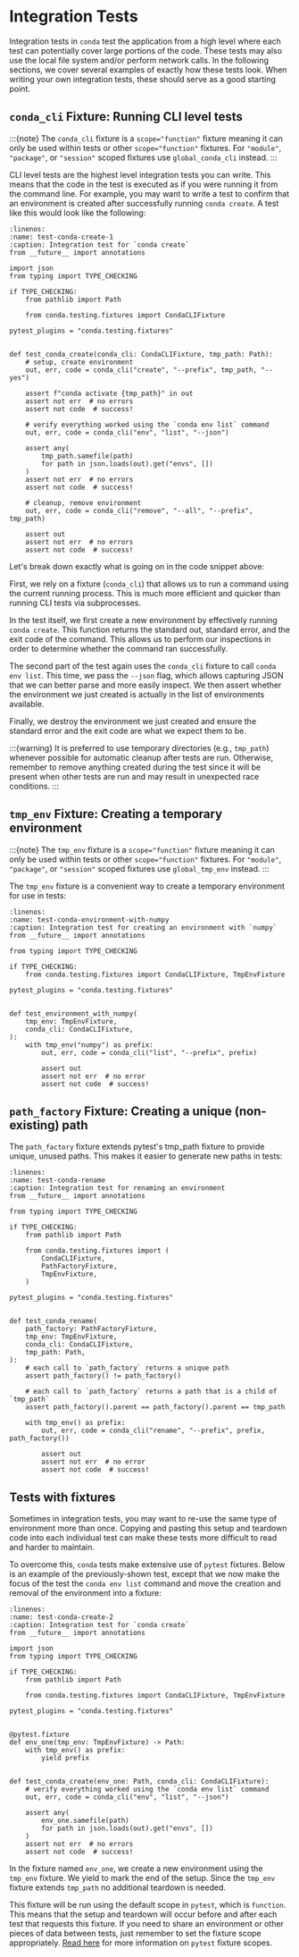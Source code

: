 # Integration Tests

Integration tests in `conda` test the application from a high level where each test can
potentially cover large portions of the code. These tests may also use the local
file system and/or perform network calls. In the following sections, we cover
several examples of exactly how these tests look. When writing your own integration tests,
these should serve as a good starting point.

## `conda_cli` Fixture: Running CLI level tests

:::{note}
The `conda_cli` fixture is a `scope="function"` fixture meaning it can only be used
within tests or other `scope="function"` fixtures. For `"module"`, `"package"`, or
`"session"` scoped fixtures use `global_conda_cli` instead.
:::

CLI level tests are the highest level integration tests you can write. This means that the
code in the test is executed as if you were running it from the command line. For example,
you may want to write a test to confirm that an environment is created after successfully
running `conda create`. A test like this would look like the following:

```{code-block} python
:linenos:
:name: test-conda-create-1
:caption: Integration test for `conda create`
from __future__ import annotations

import json
from typing import TYPE_CHECKING

if TYPE_CHECKING:
    from pathlib import Path

    from conda.testing.fixtures import CondaCLIFixture

pytest_plugins = "conda.testing.fixtures"


def test_conda_create(conda_cli: CondaCLIFixture, tmp_path: Path):
    # setup, create environment
    out, err, code = conda_cli("create", "--prefix", tmp_path, "--yes")

    assert f"conda activate {tmp_path}" in out
    assert not err  # no errors
    assert not code  # success!

    # verify everything worked using the `conda env list` command
    out, err, code = conda_cli("env", "list", "--json")

    assert any(
        tmp_path.samefile(path)
        for path in json.loads(out).get("envs", [])
    )
    assert not err  # no errors
    assert not code  # success!

    # cleanup, remove environment
    out, err, code = conda_cli("remove", "--all", "--prefix", tmp_path)

    assert out
    assert not err  # no errors
    assert not code  # success!
```

Let's break down exactly what is going on in the code snippet above:

First, we rely on a fixture (`conda_cli`) that allows us to run a command using the
current running process. This is much more efficient and quicker than running CLI tests
via subprocesses.

In the test itself, we first create a new environment by effectively running
`conda create`. This function returns the standard out, standard error, and the exit
code of the command. This allows us to perform our inspections in order to determine
whether the command ran successfully.

The second part of the test again uses the `conda_cli` fixture to call `conda env list`.
This time, we pass the `--json` flag, which allows capturing JSON that we can better
parse and more easily inspect. We then assert whether the environment we just created is
actually in the list of environments available.

Finally, we destroy the environment we just created and ensure the standard error and
the exit code are what we expect them to be.

:::{warning}
It is preferred to use temporary directories (e.g., `tmp_path`) whenever possible for
automatic cleanup after tests are run. Otherwise, remember to remove anything created
during the test since it will be present when other tests are run and may result in
unexpected race conditions.
:::

## `tmp_env` Fixture: Creating a temporary environment

:::{note}
The `tmp_env` fixture is a `scope="function"` fixture meaning it can only be used
within tests or other `scope="function"` fixtures. For `"module"`, `"package"`, or
`"session"` scoped fixtures use `global_tmp_env` instead.
:::

The `tmp_env` fixture is a convenient way to create a temporary environment for use in
tests:

```{code-block} python
:linenos:
:name: test-conda-environment-with-numpy
:caption: Integration test for creating an environment with `numpy`
from __future__ import annotations

from typing import TYPE_CHECKING

if TYPE_CHECKING:
    from conda.testing.fixtures import CondaCLIFixture, TmpEnvFixture

pytest_plugins = "conda.testing.fixtures"


def test_environment_with_numpy(
    tmp_env: TmpEnvFixture,
    conda_cli: CondaCLIFixture,
):
    with tmp_env("numpy") as prefix:
        out, err, code = conda_cli("list", "--prefix", prefix)

        assert out
        assert not err  # no error
        assert not code  # success!
```

## `path_factory` Fixture: Creating a unique (non-existing) path

The `path_factory` fixture extends pytest's tmp_path fixture to provide unique, unused
paths. This makes it easier to generate new paths in tests:

```{code-block} python
:linenos:
:name: test-conda-rename
:caption: Integration test for renaming an environment
from __future__ import annotations

from typing import TYPE_CHECKING

if TYPE_CHECKING:
    from pathlib import Path

    from conda.testing.fixtures import (
        CondaCLIFixture,
        PathFactoryFixture,
        TmpEnvFixture,
    )

pytest_plugins = "conda.testing.fixtures"


def test_conda_rename(
    path_factory: PathFactoryFixture,
    tmp_env: TmpEnvFixture,
    conda_cli: CondaCLIFixture,
    tmp_path: Path,
):
    # each call to `path_factory` returns a unique path
    assert path_factory() != path_factory()

    # each call to `path_factory` returns a path that is a child of `tmp_path`
    assert path_factory().parent == path_factory().parent == tmp_path

    with tmp_env() as prefix:
        out, err, code = conda_cli("rename", "--prefix", prefix, path_factory())

        assert out
        assert not err  # no error
        assert not code  # success!
```

## Tests with fixtures

Sometimes in integration tests, you may want to re-use the same type of environment more
than once. Copying and pasting this setup and teardown code into each individual test
can make these tests more difficult to read and harder to maintain.

To overcome this, `conda` tests make extensive use of `pytest` fixtures. Below is an
example of the previously-shown test, except that we now make the focus of the test the
`conda env list` command and move the creation and removal of the environment into a
fixture:

```{code-block} python
:linenos:
:name: test-conda-create-2
:caption: Integration test for `conda create`
from __future__ import annotations

import json
from typing import TYPE_CHECKING

if TYPE_CHECKING:
    from pathlib import Path

    from conda.testing.fixtures import CondaCLIFixture, TmpEnvFixture

pytest_plugins = "conda.testing.fixtures"


@pytest.fixture
def env_one(tmp_env: TmpEnvFixture) -> Path:
    with tmp_env() as prefix:
        yield prefix


def test_conda_create(env_one: Path, conda_cli: CondaCLIFixture):
    # verify everything worked using the `conda env list` command
    out, err, code = conda_cli("env", "list", "--json")

    assert any(
        env_one.samefile(path)
        for path in json.loads(out).get("envs", [])
    )
    assert not err  # no errors
    assert not code  # success!
```

In the fixture named `env_one`, we create a new environment using the `tmp_env` fixture.
We yield to mark the end of the setup. Since the `tmp_env` fixture extends `tmp_path` no
additional teardown is needed.

This fixture will be run using the default scope in `pytest`, which is `function`. This
means that the setup and teardown will occur before and after each test that requests this
fixture. If you need to share an environment or other pieces of data between tests, just
remember to set the fixture scope appropriately. [Read here][pytest-scope] for more
information on `pytest` fixture scopes.

[pytest-scope]: https://docs.pytest.org/en/stable/how-to/fixtures.html#scope-sharing-fixtures-across-classes-modules-packages-or-session
